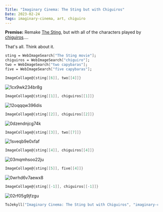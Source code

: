 ```yaml
---
Title: "Imaginary Cinema: The Sting but with Chiguiros"
Date: 2023-02-24
Tags: imaginary-cinema, art, chiguiro
---
```


**Premise:** Remake [The Sting](https://en.wikipedia.org/wiki/The_Sting), but with all of the characters played by [chiguiros](https://en.wikipedia.org/wiki/Capybara)....

That's all. Think about it.

```mathematica
sting = WebImageSearch["The Sting movie"];
chiguiros = WebImageSearch["chiguiro"];
two = WebImageSearch["two capybaras"];
five = WebImageSearch["five capybaras"];
```

```mathematica
ImageCollage@{sting[[6]], two[[4]]}
```

![1cx9wk234br8g](/blog/images/2023/2/24/1cx9wk234br8g.png)

```mathematica
ImageCollage@{sting[[1]], chiguiros[[1]]}
```

![12oqqqw396dis](/blog/images/2023/2/24/12oqqqw396dis.png)

```mathematica
ImageCollage@{sting[[2]], chiguiros[[2]]}
```

![0dzendnjcg74k](/blog/images/2023/2/24/0dzendnjcg74k.png)

```mathematica
ImageCollage@{sting[[3]], two[[7]]}
```

![1sveqb9e0xfaf](/blog/images/2023/2/24/1sveqb9e0xfaf.png)

```mathematica
ImageCollage@{sting[[4]], chiguiros[[4]]}
```

![03mqmhsoo22ju](/blog/images/2023/2/24/03mqmhsoo22ju.png)

```mathematica
ImageCollage@{sting[[5]], five[[4]]}
```

![0wrhd6v7aewx8](/blog/images/2023/2/24/0wrhd6v7aewx8.png)

```mathematica
ImageCollage@{sting[[-1]], chiguiros[[-1]]}
```

![02rf05g9jfzgu](/blog/images/2023/2/24/02rf05g9jfzgu.png)

```mathematica
ToJekyll["Imaginary Cinema: The Sting but with Chiguiros", "imaginary-cinema, art"]
```
